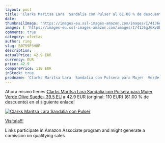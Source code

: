 ```yaml
---
layout: post
title: 'Clarks Maritsa Lara  Sandalia con Pulser al 61.00 % de descuento'
date: 
thumbnailImage: 'https://images-eu.ssl-images-amazon.com/images/I/41J6gJGXvUL._SL200_.jpg'
images: [ 'https://images-eu.ssl-images-amazon.com/images/I/41J6gJGXvUL._SL200_.jpg' ]
comments: true
category: ofertas
author: ring
slug: B0759P3H8P
description:
actualPrice: 42.9 EUR
currency: EUR
price: 42.9
comparePrice: 110 EUR
inStock: true
prodname: 'Clarks Maritsa Lara  Sandalia con Pulsera para Mujer  Verde  Olive Suede-   39.5 EU'
---
```


Ahora mismo tienes [Clarks Maritsa Lara  Sandalia con Pulsera para Mujer  Verde  Olive Suede-   39.5 EU](https://www.amazon.es/dp/B0759P3H8P/?tag=tolees-21) a 42.9 EUR (original: 110 EUR) (61.00 %  de descuento) en el siguiente enlace!

[![Clarks Maritsa Lara  Sandalia con Pulser](https://images-eu.ssl-images-amazon.com/images/I/41J6gJGXvUL._SL200_.jpg)](https://www.amazon.es/dp/B0759P3H8P/?tag=tolees-21)

[Visítala!!!](https://www.amazon.es/dp/B0759P3H8P/?tag=tolees-21)

Links participate in Amazon Associate program and might generate a comission on qualifying sales
